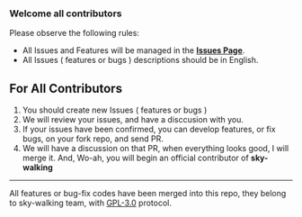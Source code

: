 ### Welcome all contributors

Please observe the following rules:
* All Issues and Features will be managed in the [**Issues Page**](https://github.com/wu-sheng/sky-walking/issues).
* All Issues ( features or bugs ) descriptions should be in English.

## For All Contributors
1. You should create new Issues ( features or bugs )
1. We will review your issues, and have a disccusion with you.
1. If your issues have been confirmed, you can develop features, or fix bugs, on your fork repo, and send PR.
1. We will have a discussion on that PR, when everything looks good, I will merge it. And, Wo-ah, you will begin an official contributor of **sky-walking**

---

All features or bug-fix codes have been merged into this repo, they belong to sky-walking team, with [GPL-3.0](https://github.com/wu-sheng/sky-walking/blob/master/LICENSE) protocol.
